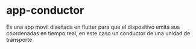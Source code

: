 # app-conductor
Es una app movil diseñada en flutter para que el dispositivo emita sus coordenadas en tiempo real, en este caso un conductor de una unidad de transporte
